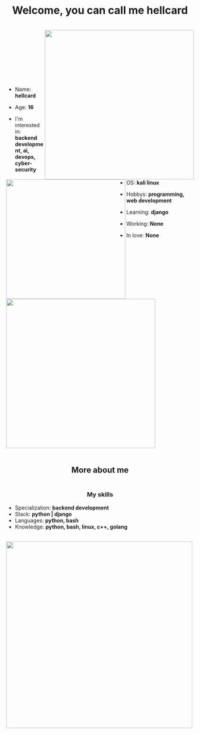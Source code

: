 <h1 align="center">Welcome, you can call me hellcard</h1>
<br>
<img align="right" src="https://github.com/hellcard/hellcard/blob/main/assets/arlecchino_main.jpg" width="400" />
<img align="left" src="https://github.com/hellcard/hellcard/blob/main/assets/about_me.jpg" width="320" />
<br> <br> <br> <br> <br> <br> <br> <br>

- Name: **hellcard**

- Age: **16**

- I'm interested in: **backend development, ai, devops, cyber-security**

- OS: **kali linux**
  
- Hobbys: **programming, web development**

- Learning: **django**

- Working: **None**

- In love: **None**


<img src="https://github-readme-stats.vercel.app/api?username=hellcard&show_icons=true&theme=shadow_red&hide_border=true" width="400">
<br> <br>
<h2 align="center">More about me</h2>
<h3 align="center"><br>My skills</h3>

- Specialization: **backend development**
- Stack: **python | django**
- Languages: **python, bash**
- Knowledge: **python, bash, linux, c++, golang**
<br>
<img src="https://github.com/hellcard/hellcard/blob/main/assets/end.jpg" width="500" />
